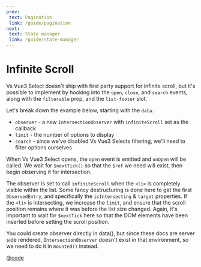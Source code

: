 ```yaml
---
prev:
 text: Pagination
 link: /guide/pagination
next:
 text: State manager
 link: /guide/state-manager
---
```


# Infinite Scroll

Vs Vue3 Select doesn't ship with first party support for infinite scroll, but it's
possible to implement by hooking into the `open`, `close`, and `search` events,
along with the `filterable` prop, and the `list-footer` slot.

Let's break down the example below, starting with the `data`.

- `observer` - a new `IntersectionObserver` with `infiniteScroll` set as the
  callback
- `limit` - the number of options to display
- `search` - since we've disabled Vs Vue3 Selects filtering, we'll need to filter
  options ourselves

When Vs Vue3 Select opens, the `open` event is emitted and `onOpen` will be called.
We wait for `$nextTick()` so that the `$ref` we need will exist, then begin
observing it for intersection.

The observer is set to call `infiniteScroll` when the `<li>` is completely
visible within the list. Some fancy destructuring is done here to get the first
`ObservedEntry`, and specifically the `isIntersecting` & `target` properties. If
the `<li>` is intersecting, we increase the `limit`, and ensure that the scroll
position remains where it was before the list size changed. Again, it's
important to wait for `$nextTick` here so that the DOM elements have been
inserted before setting the scroll position.

You could create observer directly in data(), but since these docs are server side rendered, `IntersectionObserver` 
doesn't exist in that environment, so we need to do it in `mounted()` instead.

<InfiniteScroll />

@[code](../.vuepress/components/InfiniteScroll.vue)
